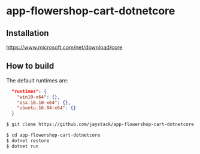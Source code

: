 # app-flowershop-cart-dotnetcore

## Installation

https://www.microsoft.com/net/download/core

## How to build

The default runtimes are:
```json
  "runtimes": {
    "win10-x64": {},
    "osx.10.10-x64": {},
    "ubuntu.16.04-x64": {}
  }
```

```bash
$ git clone https://github.com/jaystack/app-flowershop-cart-dotnetcore.git

$ cd app-flowershop-cart-dotnetcore
$ dotnet restore
$ dotnet run

```

